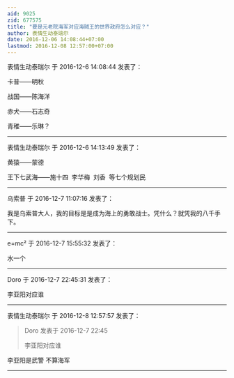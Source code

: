 ```yaml
---
aid: 9025
zid: 677575
title: "要是元老院海军对应海贼王的世界政府怎么对应？"
author: 表情生动泰瑞尔
date: 2016-12-06 14:08:44+07:00
lastmod: 2016-12-08 12:57:00+07:00
---
```


表情生动泰瑞尔 于 2016-12-6 14:08:44 发表了：

卡普——明秋

战国——陈海洋

赤犬——石志奇

青稚——乐琳？

---

表情生动泰瑞尔 于 2016-12-6 14:13:49 发表了：

黄猿——蒙德

王下七武海——施十四&nbsp;&nbsp;李华梅&nbsp;&nbsp;刘香&nbsp;&nbsp;等七个规划民

---

乌索普 于 2016-12-7 11:07:16 发表了：

我是乌索普大人，我的目标是是成为海上的勇敢战士。凭什么？就凭我的八千手下。

---

e=mc² 于 2016-12-7 15:55:32 发表了：

水一个

---

Doro 于 2016-12-7 22:45:31 发表了：

李亚阳对应谁

---

表情生动泰瑞尔 于 2016-12-8 12:57:57 发表了：

> Doro 发表于 2016-12-7 22:45
>
> 李亚阳对应谁

李亚阳是武警 不算海军

---

